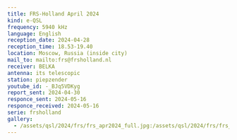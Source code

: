 ```yaml
---
title: FRS-Holland April 2024 
kind: e-QSL
frequency: 5940 kHz
language: English
reception_date: 2024-04-28
reception_time: 18.53-19.40
location: Moscow, Russia (inside city)
mail_to: mailto:frs@frsholland.nl
receiver: BELKA
antenna: its telescopic
station: piepzender
youtube_id: -_BJq5VDKyg
report_sent: 2024-04-30
responce_sent: 2024-05-16
responce_received: 2024-05-16
serie: frsholland
gallery:
  - /assets/qsl/2024/frs/frs_apr2024_full.jpg:/assets/qsl/2024/frs/frs_apr2024_small.jpg
---
```

